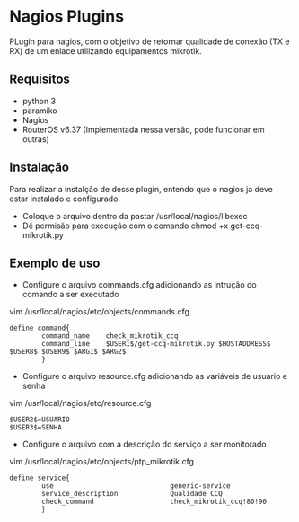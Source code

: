 # Nagios Plugins

PLugin para nagios, com o objetivo de retornar qualidade de conexão (TX e RX) de um enlace utilizando equipamentos mikrotik.

## Requisitos
- python 3
- paramiko
- Nagios 
- RouterOS v6.37 (Implementada nessa versão, pode funcionar em outras)

## Instalação
Para realizar a instalção de desse plugin, entendo que o nagios ja deve estar instalado e configurado.

- Coloque o arquivo dentro da pastar /usr/local/nagios/libexec
- Dê permisão para execução com o comando chmod +x get-ccq-mikrotik.py

## Exemplo de uso

- Configure o arquivo commands.cfg adicionando as intrução do comando a ser executado

vim /usr/local/nagios/etc/objects/commands.cfg

```
define command{
        command_name    check_mikrotik_ccq
        command_line    $USER1$/get-ccq-mikrotik.py $HOSTADDRESS$ $USER8$ $USER9$ $ARG1$ $ARG2$
        }
```

- Configure o arquivo resource.cfg adicionando as variáveis de usuario e senha

vim /usr/local/nagios/etc/resource.cfg
```
$USER2$=USUARIO
$USER3$=SENHA
```
- Configure o arquivo com a descrição do serviço a ser monitorado

vim /usr/local/nagios/etc/objects/ptp_mikrotik.cfg
```
define service{
        use                             generic-service
        service_description             Qualidade CCQ
        check_command                   check_mikrotik_ccq!80!90
        }
```


